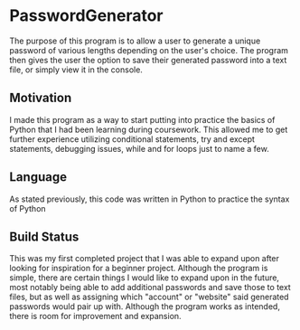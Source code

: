 # PasswordGenerator
The purpose of this program is to allow a user to generate a unique password of various lengths depending on the user's choice. 
The program then gives the user the option to save their generated password into a text file, or simply view it in the console.
## Motivation
I made this program as a way to start putting into practice the basics of Python that I had been learning during coursework.
This allowed me to get further experience utilizing conditional statements, try and except statements, debugging issues, while and for loops
just to name a few.
## Language
As stated previously, this code was written in Python to practice the syntax of Python
## Build Status
This was my first completed project that I was able to expand upon after looking for inspiration for a beginner project.
Although the program is simple, there are certain things I would like to expand upon in the future, most notably being able to add
additional passwords and save those to text files, but as well as assigning which "account" or "website" said generated passwords
would pair up with. Although the program works as intended, there is room for improvement and expansion. 
